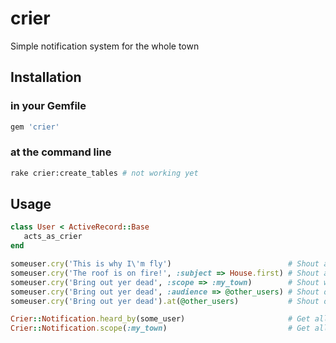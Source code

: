 crier
=====

Simple notification system for the whole town

## Installation

### in your Gemfile

```ruby
gem 'crier'
```

### at the command line

```bash
rake crier:create_tables # not working yet
```

## Usage

```ruby
class User < ActiveRecord::Base
   acts_as_crier
end
```

```ruby
someuser.cry('This is why I\'m fly')                          # Shout about yourself
someuser.cry('The roof is on fire!', :subject => House.first) # Shout about the house
someuser.cry('Bring out yer dead', :scope => :my_town)        # Shout within a custom scope for finding
someuser.cry('Bring out yer dead', :audience => @other_users) # Shout only to specific users
someuser.cry('Bring out yer dead').at(@other_users)           # Shout only to specific users, alternate syntax, non-transactional

Crier::Notification.heard_by(some_user)                       # Get all the notifications the user heard
Crier::Notification.scope(:my_town)                           # Get all the notifications within the given scope
```